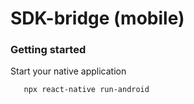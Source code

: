 # SDK-bridge (mobile)

### Getting started

Start your native application

```sh
   npx react-native run-android
```
